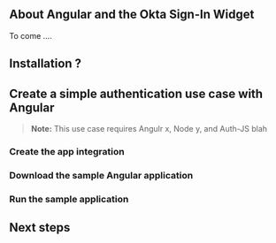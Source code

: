 ## About Angular and the Okta Sign-In Widget

To come ....

## Installation ?

## Create a simple authentication use case with Angular

>**Note:** This use case requires Angulr x, Node y, and Auth-JS blah

### Create the app integration

### Download the sample Angular application

### Run the sample application

## Next steps
